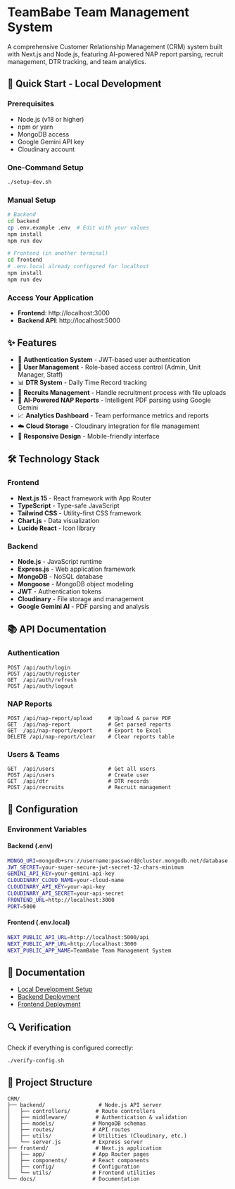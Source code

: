 # TeamBabe Team Management System

A comprehensive Customer Relationship Management (CRM) system built with Next.js and Node.js, featuring AI-powered NAP report parsing, recruit management, DTR tracking, and team analytics.

## 🚀 Quick Start - Local Development

### Prerequisites
- Node.js (v18 or higher)
- npm or yarn
- MongoDB access
- Google Gemini API key
- Cloudinary account

### One-Command Setup
```bash
./setup-dev.sh
```

### Manual Setup
```bash
# Backend
cd backend
cp .env.example .env  # Edit with your values
npm install
npm run dev

# Frontend (in another terminal)
cd frontend
# .env.local already configured for localhost
npm install
npm run dev
```

### Access Your Application
- **Frontend**: http://localhost:3000
- **Backend API**: http://localhost:5000

## ✨ Features

- 🔐 **Authentication System** - JWT-based user authentication
- 👥 **User Management** - Role-based access control (Admin, Unit Manager, Staff)
- 📊 **DTR System** - Daily Time Record tracking
- 🎯 **Recruits Management** - Handle recruitment process with file uploads
- 🤖 **AI-Powered NAP Reports** - Intelligent PDF parsing using Google Gemini
- 📈 **Analytics Dashboard** - Team performance metrics and reports
- ☁️ **Cloud Storage** - Cloudinary integration for file management
- 📱 **Responsive Design** - Mobile-friendly interface

## 🛠️ Technology Stack

### Frontend
- **Next.js 15** - React framework with App Router
- **TypeScript** - Type-safe JavaScript
- **Tailwind CSS** - Utility-first CSS framework
- **Chart.js** - Data visualization
- **Lucide React** - Icon library

### Backend
- **Node.js** - JavaScript runtime
- **Express.js** - Web application framework
- **MongoDB** - NoSQL database
- **Mongoose** - MongoDB object modeling
- **JWT** - Authentication tokens
- **Cloudinary** - File storage and management
- **Google Gemini AI** - PDF parsing and analysis

## 📚 API Documentation

### Authentication
```
POST /api/auth/login
POST /api/auth/register  
GET  /api/auth/refresh
POST /api/auth/logout
```

### NAP Reports
```
POST /api/nap-report/upload     # Upload & parse PDF
GET  /api/nap-report            # Get parsed reports
GET  /api/nap-report/export     # Export to Excel
DELETE /api/nap-report/clear    # Clear reports table
```

### Users & Teams
```
GET  /api/users                 # Get all users
POST /api/users                 # Create user
GET  /api/dtr                   # DTR records
POST /api/recruits              # Recruit management
```

## 🔧 Configuration

### Environment Variables

#### Backend (.env)
```bash
MONGO_URI=mongodb+srv://username:password@cluster.mongodb.net/database
JWT_SECRET=your-super-secure-jwt-secret-32-chars-minimum
GEMINI_API_KEY=your-gemini-api-key
CLOUDINARY_CLOUD_NAME=your-cloud-name
CLOUDINARY_API_KEY=your-api-key
CLOUDINARY_API_SECRET=your-api-secret
FRONTEND_URL=http://localhost:3000
PORT=5000
```

#### Frontend (.env.local)
```bash
NEXT_PUBLIC_API_URL=http://localhost:5000/api
NEXT_PUBLIC_APP_URL=http://localhost:3000
NEXT_PUBLIC_APP_NAME=TeamBabe Team Management System
```

## 📖 Documentation

- [Local Development Setup](./DEV-SETUP.md)
- [Backend Deployment](./backend/DEPLOYMENT.md)
- [Frontend Deployment](./frontend/DEPLOYMENT.md)

## 🔍 Verification

Check if everything is configured correctly:
```bash
./verify-config.sh
```

## 📁 Project Structure

```
CRM/
├── backend/                 # Node.js API server
│   ├── controllers/        # Route controllers
│   ├── middleware/         # Authentication & validation
│   ├── models/            # MongoDB schemas
│   ├── routes/            # API routes
│   ├── utils/             # Utilities (Cloudinary, etc.)
│   └── server.js          # Express server
├── frontend/               # Next.js application
│   ├── app/               # App Router pages
│   ├── components/        # React components
│   ├── config/            # Configuration
│   └── utils/             # Frontend utilities
└── docs/                  # Documentation

